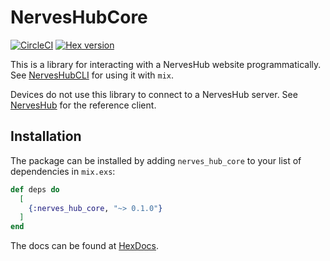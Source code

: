 # NervesHubCore

[![CircleCI](https://circleci.com/gh/nerves-hub/nerves_hub_core.svg?style=svg)](https://circleci.com/gh/nerves-hub/nerves_hub_core)
[![Hex version](https://img.shields.io/hexpm/v/nerves_hub_core.svg "Hex version")](https://hex.pm/packages/nerves_hub_core)

This is a library for interacting with a NervesHub website programmatically.
See [NervesHubCLI](https://github.com/nerves-hub/nerves_hub_cli) for using it
with `mix`.

Devices do not use this library to connect to a NervesHub server. See
[NervesHub](https://github.com/nerves-hub/nerves_hub) for the reference client.

## Installation

The package can be installed
by adding `nerves_hub_core` to your list of dependencies in `mix.exs`:

```elixir
def deps do
  [
    {:nerves_hub_core, "~> 0.1.0"}
  ]
end
```

The docs can be found at [HexDocs](https://hexdocs.pm/nerves_hub_core).
